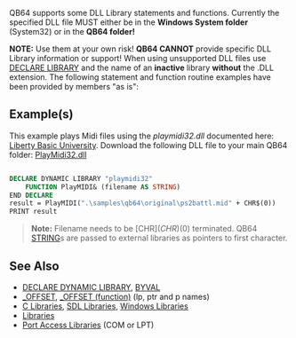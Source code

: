 QB64 supports some DLL Library statements and functions. Currently the specified DLL file MUST either be in the **Windows System folder** (System32) or in the **QB64 folder!** 

**NOTE:** Use them at your own risk! **QB64 CANNOT** provide specific DLL Library information or support! When using unsupported DLL files use [DECLARE LIBRARY](DECLARE-LIBRARY) and the name of an **inactive** library **without** the .DLL extension. The following statement and function routine examples have been provided by members "as is":

## Example(s)

This example plays Midi files using the *playmidi32.dll* documented here: [Liberty Basic University](http://libertybasicuniversity.com/lbnews/nl110/midi3.htm). Download the following DLL file to your main QB64 folder: [PlayMidi32.dll](https://www.qb64.org/resources/Playmidi32.dll)

```vb

DECLARE DYNAMIC LIBRARY "playmidi32"
    FUNCTION PlayMIDI& (filename AS STRING)
END DECLARE
result = PlayMIDI(".\samples\qb64\original\ps2battl.mid" + CHR$(0))
PRINT result

```

> **Note:** Filename needs to be [CHR$](CHR$)(0) terminated. QB64 [STRING](STRING)s are passed to external libraries as pointers to first character.

## See Also

* [DECLARE DYNAMIC LIBRARY](DECLARE-DYNAMIC-LIBRARY), [BYVAL](BYVAL)
* [_OFFSET](_OFFSET), [_OFFSET (function)](_OFFSET-(function)) (lp, ptr and p names)
* [C Libraries](C-Libraries), [SDL Libraries](SDL-Libraries), [Windows Libraries](Windows-Libraries)
* [Libraries](Libraries)
* [Port Access Libraries](Port-Access-Libraries) (COM or LPT)
